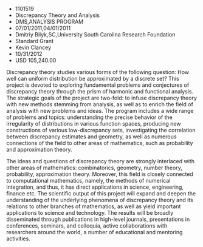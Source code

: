 
* 1101519
* Discrepancy Theory and Analysis
* DMS,ANALYSIS PROGRAM
* 07/01/2011,04/01/2011
* Dmitriy Bilyk,SC,University South Carolina Research Foundation
* Standard Grant
* Kevin Clancey
* 10/31/2012
* USD 105,240.00

Discrepancy theory studies various forms of the following question: How well can
uniform distribution be approximated by a discrete set? This project is devoted
to exploring fundamental problems and conjectures of discrepancy theory through
the prism of harmonic and functional analysis. The strategic goals of the
project are two-fold: to infuse discrepancy theory with new methods stemming
from analysis, as well as to enrich the field of analysis with new problems and
ideas. The program includes a wide range of problems and topics: understanding
the precise behavior of the irregularity of distributions in various function
spaces, producing new constructions of various low-discrepancy sets,
investigating the correlation between discrepancy estimates and geometry, as
well as numerous connections of the field to other areas of mathematics, such as
probability and approximation theory.

The ideas and questions of discrepancy theory are strongly interlaced with other
areas of mathematics: combinatorics, geometry, number theory, probability,
approximation theory. Moreover, this field is closely connected to computational
mathematics, namely, the methods of numerical integration, and thus, it has
direct applications in science, engineering, finance etc. The scientific output
of this project will expand and deepen the understanding of the underlying
phenomena of discrepancy theory and its relations to other branches of
mathematics, as well as yield important applications to science and technology.
The results will be broadly disseminated through publications in high-level
journals, presentations in conferences, seminars, and colloquia, active
collaborations with researchers around the world, a number of educational and
mentoring activities.
